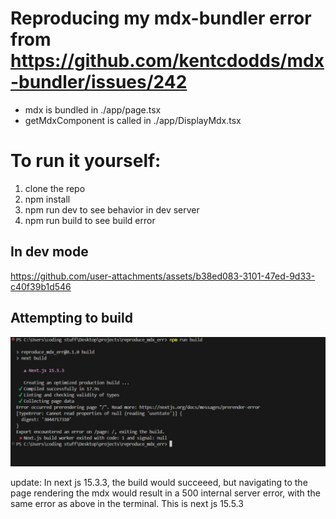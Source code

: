 # Reproducing my mdx-bundler error from https://github.com/kentcdodds/mdx-bundler/issues/242
- mdx is bundled in ./app/page.tsx
- getMdxComponent is called in ./app/DisplayMdx.tsx

# To run it yourself:
1. clone the repo
2. npm install
3. npm run dev to see behavior in dev server
4. npm run build to see build error

## In dev mode
https://github.com/user-attachments/assets/b38ed083-3101-47ed-9d33-c40f39b1d546

## Attempting to build
![build errror](./build_error.jpg)

update: In next js 15.3.3, the build would succeeed, but navigating to the page
rendering the mdx would result in a 500 internal server error, with the same error as above in
the terminal.
This is next js 15.5.3



